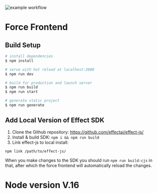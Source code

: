 ![example workflow](https://github.com/effectai/force-frontend-new/actions/workflows/ci.yml/badge.svg)

# Force Frontend

## Build Setup

```bash
# install dependencies
$ npm install

# serve with hot reload at localhost:3000
$ npm run dev

# build for production and launch server
$ npm run build
$ npm run start

# generate static project
$ npm run generate
```
## Add Local Version of Effect SDK
1. Clone the Github repository: https://github.com/effectai/effect-js/
2. Install & build SDK: ```npm i && npm run build```
3. Link effect-js to local install:
```
npm link /path/to/effect-js/
```

When you make changes to the SDK you should run `npm run build:cjs` in that,
after which the force frontend will automatically reload the changes.

# Node version V.16
